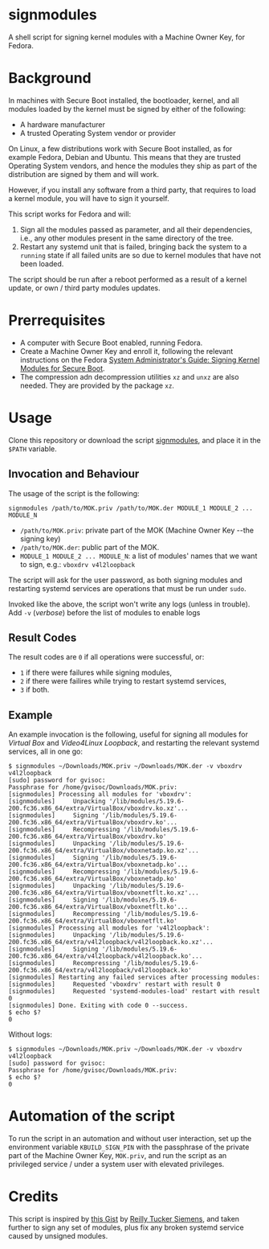 # signmodules
A shell script for signing kernel modules with a Machine Owner Key, for Fedora.

# Background
In machines with Secure Boot installed, the bootloader, kernel, and all modules loaded by the kernel must be signed by either of the following:
- A hardware manufacturer
- A trusted Operating System vendor or provider

On Linux, a few distributions work with Secure Boot installed, as for example Fedora, Debian and Ubuntu. This means that they are trusted Operating System vendors, and hence the modules they ship as part of the distribution are signed by them and will work. 

However, if you install any software from a third party, that requires to load a kernel module, you will have to sign it yourself.

This script works for Fedora and will:

1. Sign all the modules passed as parameter, and all their dependencies, i.e., any other modules present in the same directory of the tree.
2. Restart any systemd unit that is failed, bringing back the system to a `running` state if all failed units are so due to kernel modules that have not been loaded.

The script should be run after a reboot performed as a result of a kernel update, or own / third party modules updates.

# Prerrequisites
- A computer with Secure Boot enabled, running Fedora.
- Create a Machine Owner Key and enroll it, following the relevant instructions on the Fedora [System Administrator's Guide: Signing Kernel Modules for Secure Boot](https://docs.fedoraproject.org/en-US/fedora/latest/system-administrators-guide/kernel-module-driver-configuration/Working_with_Kernel_Modules/#sect-signing-kernel-modules-for-secure-boot).
- The compression adn decompression utilities `xz` and `unxz` are also needed. They are provided by the package `xz`.

# Usage
Clone this repository or download the script [signmodules](https://github.com/gvisoc/signmodules/blob/main/signmodules), and place it in the `$PATH` variable.

## Invocation and Behaviour
The usage of the script is the following:

```
signmodules /path/to/MOK.priv /path/to/MOK.der MODULE_1 MODULE_2 ... MODULE_N
```
- `/path/to/MOK.priv`: private part of the MOK (Machine Owner Key --the signing key)
- `/path/to/MOK.der`: public part of the MOK.
- `MODULE_1 MODULE_2 ... MODULE_N`: a list of modules' names that we want to sign, e.g.: `vboxdrv v4l2loopback`

The script will ask for the user password, as both signing modules and restarting systemd services are operations that must be run under `sudo`.

Invoked like the above, the script won't write any logs (unless in trouble). Add `-v` (*verbose*) before the list of modules to enable logs

## Result Codes
The result codes are `0` if all operations were successful, or: 
- `1` if there were failures while signing modules, 
- `2` if there were failires while trying to restart systemd services,
- `3` if both.

## Example
An example invocation is the following, useful for signing all modules for *Virtual Box* and *Video4Linux Loopback*, and restarting the relevant systemd services, all in one go:
```
$ signmodules ~/Downloads/MOK.priv ~/Downloads/MOK.der -v vboxdrv v4l2loopback
[sudo] password for gvisoc: 
Passphrase for /home/gvisoc/Downloads/MOK.priv: 
[signmodules] Processing all modules for 'vboxdrv':
[signmodules]     Unpacking '/lib/modules/5.19.6-200.fc36.x86_64/extra/VirtualBox/vboxdrv.ko.xz'...
[signmodules]     Signing '/lib/modules/5.19.6-200.fc36.x86_64/extra/VirtualBox/vboxdrv.ko'...
[signmodules]     Recompressing '/lib/modules/5.19.6-200.fc36.x86_64/extra/VirtualBox/vboxdrv.ko'
[signmodules]     Unpacking '/lib/modules/5.19.6-200.fc36.x86_64/extra/VirtualBox/vboxnetadp.ko.xz'...
[signmodules]     Signing '/lib/modules/5.19.6-200.fc36.x86_64/extra/VirtualBox/vboxnetadp.ko'...
[signmodules]     Recompressing '/lib/modules/5.19.6-200.fc36.x86_64/extra/VirtualBox/vboxnetadp.ko'
[signmodules]     Unpacking '/lib/modules/5.19.6-200.fc36.x86_64/extra/VirtualBox/vboxnetflt.ko.xz'...
[signmodules]     Signing '/lib/modules/5.19.6-200.fc36.x86_64/extra/VirtualBox/vboxnetflt.ko'...
[signmodules]     Recompressing '/lib/modules/5.19.6-200.fc36.x86_64/extra/VirtualBox/vboxnetflt.ko'
[signmodules] Processing all modules for 'v4l2loopback':
[signmodules]     Unpacking '/lib/modules/5.19.6-200.fc36.x86_64/extra/v4l2loopback/v4l2loopback.ko.xz'...
[signmodules]     Signing '/lib/modules/5.19.6-200.fc36.x86_64/extra/v4l2loopback/v4l2loopback.ko'...
[signmodules]     Recompressing '/lib/modules/5.19.6-200.fc36.x86_64/extra/v4l2loopback/v4l2loopback.ko'
[signmodules] Restarting any failed services after processing modules:
[signmodules]     Requested 'vboxdrv' restart with result 0
[signmodules]     Requested 'systemd-modules-load' restart with result 0
[signmodules] Done. Exiting with code 0 --success.
$ echo $?
0
```
Without logs:
```
$ signmodules ~/Downloads/MOK.priv ~/Downloads/MOK.der -v vboxdrv v4l2loopback
[sudo] password for gvisoc: 
Passphrase for /home/gvisoc/Downloads/MOK.priv: 
$ echo $?
0
```

# Automation of the script
To run the script in an automation and without user interaction, set up the environment variable `KBUILD_SIGN_PIN` with the passphrase of the private part of the Machine Owner Key, `MOK.priv`, and run the script as an privileged service / under a system user with elevated privileges.

# Credits
This script is inspired by [this Gist](https://gist.github.com/reillysiemens/ac6bea1e6c7684d62f544bd79b2182a4) by [Reilly Tucker Siemens](https://gist.github.com/reillysiemens), and taken further to sign any set of modules, plus fix any broken systemd service caused by unsigned modules.
